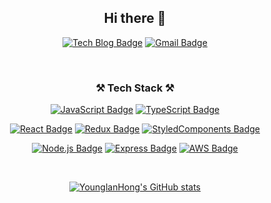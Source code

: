 <div align="center">

## Hi there 👋
  
  [![Tech Blog Badge](http://img.shields.io/badge/-Tech%20blog-black?style=flat-square&logo=github&link=https://hylog.vercel.app/)](https://hylog.vercel.app/)
  [![Gmail Badge](https://img.shields.io/badge/Gmail-d14836?style=flat-square&logo=Gmail&logoColor=white&link=mailto:younglanhong0212@gmail.com)](mailto:younglanhong0212@gmail.com)
  
  <br />
  
  ### ⚒ Tech Stack ⚒
  
  [![JavaScript Badge](https://img.shields.io/badge/JavaScript-323330?style=flat-square&logo=javascript&logoColor=F7DF1E)](https://img.shields.io/badge/JavaScript-323330?style=for-the-badge&logo=javascript&logoColor=F7DF1E)
  [![TypeScript Badge](https://img.shields.io/badge/TypeScript-007ACC?style=flat-square&logo=typescript&logoColor=white)](https://img.shields.io/badge/TypeScript-007ACC?style=for-the-badge&logo=typescript&logoColor=white)
<!--   [![HTML Badge](https://img.shields.io/badge/HTML-239120?style=flat-square&logo=html5&logoColor=white)](https://img.shields.io/badge/HTML-239120?style=for-the-badge&logo=html5&logoColor=white)
  [![CSS Badge](https://img.shields.io/badge/CSS-239120?&style=flat-square&logo=css3&logoColor=white)](https://img.shields.io/badge/CSS-239120?&style=for-the-badge&logo=css3&logoColor=white)
  [![SASS Badge](https://img.shields.io/badge/Sass-CC6699?style=flat-square&logo=sass&logoColor=white)](https://img.shields.io/badge/Sass-CC6699?style=for-the-badge&logo=sass&logoColor=white) -->
  
  [![React Badge](https://img.shields.io/badge/React-20232A?style=flat-square&logo=react&logoColor=61DAFB)](https://img.shields.io/badge/React-20232A?style=for-the-badge&logo=react&logoColor=61DAFB)
  [![Redux Badge](https://img.shields.io/badge/Redux-593D88?style=flat-square&logo=redux&logoColor=white)](https://img.shields.io/badge/Redux-593D88?style=for-the-badge&logo=redux&logoColor=white)
  [![StyledComponents Badge](https://img.shields.io/badge/styled--components-DB7093?style=flat-square&logo=styled-components&logoColor=white)](https://img.shields.io/badge/styled--components-DB7093?style=for-the-badge&logo=styled-components&logoColor=white)
  
  [![Node.js Badge](https://img.shields.io/badge/Node.js-43853D?style=flat-square&logo=node.js&logoColor=white)](https://img.shields.io/badge/Node.js-43853D?style=for-the-badge&logo=node.js&logoColor=white)
  [![Express Badge](https://img.shields.io/badge/Express.js-404D59?style=flat-square)](https://img.shields.io/badge/Express.js-404D59?style=for-the-badge)
  [![AWS Badge](https://img.shields.io/badge/Amazon_AWS-232F3E?style=flat-square&logo=amazon-aws&logoColor=white)](https://img.shields.io/badge/Amazon_AWS-232F3E?style=for-the-badge&logo=amazon-aws&logoColor=white)
<!--   [![Heroku Badge](https://img.shields.io/badge/Heroku-430098?style=flat-square&logo=heroku&logoColor=white)](https://img.shields.io/badge/Heroku-430098?style=for-the-badge&logo=heroku&logoColor=white) -->
<!--   [![Netlify Badge](https://img.shields.io/badge/Netlify-00C7B7?style=flat-square&logo=netlify&logoColor=white)](https://img.shields.io/badge/Netlify-00C7B7?style=for-the-badge&logo=netlify&logoColor=white) -->
  
  <br />
  
  [![YounglanHong's GitHub stats](https://github-readme-stats.vercel.app/api?username=YounglanHong&hide=contribs)](https://github.com/anuraghazra/github-readme-stats)


</div>
